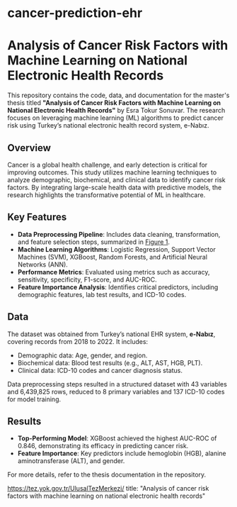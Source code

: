 # cancer-prediction-ehr
# Analysis of Cancer Risk Factors with Machine Learning on National Electronic Health Records

This repository contains the code, data, and documentation for the master's thesis titled **"Analysis of Cancer Risk Factors with Machine Learning on National Electronic Health Records"** by Esra Tokur Sonuvar. The research focuses on leveraging machine learning (ML) algorithms to predict cancer risk using Turkey’s national electronic health record system, e-Nabız.

## Overview

Cancer is a global health challenge, and early detection is critical for improving outcomes. This study utilizes machine learning techniques to analyze demographic, biochemical, and clinical data to identify cancer risk factors. By integrating large-scale health data with predictive models, the research highlights the transformative potential of ML in healthcare.

## Key Features

- **Data Preprocessing Pipeline**: Includes data cleaning, transformation, and feature selection steps, summarized in [Figure 1](./path_to_figure).
- **Machine Learning Algorithms**: Logistic Regression, Support Vector Machines (SVM), XGBoost, Random Forests, and Artificial Neural Networks (ANN).
- **Performance Metrics**: Evaluated using metrics such as accuracy, sensitivity, specificity, F1-score, and AUC-ROC.
- **Feature Importance Analysis**: Identifies critical predictors, including demographic features, lab test results, and ICD-10 codes.

## Data

The dataset was obtained from Turkey’s national EHR system, **e-Nabız**, covering records from 2018 to 2022. It includes:

- Demographic data: Age, gender, and region.
- Biochemical data: Blood test results (e.g., ALT, AST, HGB, PLT).
- Clinical data: ICD-10 codes and cancer diagnosis status.

Data preprocessing steps resulted in a structured dataset with 43 variables and 6,439,825 rows, reduced to 8 primary variables and 137 ICD-10 codes for model training.

## Results

- **Top-Performing Model**: XGBoost achieved the highest AUC-ROC of 0.846, demonstrating its efficacy in predicting cancer risk.
- **Feature Importance**: Key predictors include hemoglobin (HGB), alanine aminotransferase (ALT), and gender.

For more details, refer to the thesis documentation in the repository.

https://tez.yok.gov.tr/UlusalTezMerkezi/ title: "Analysis of cancer risk factors with machine learning on national electronic health records"

